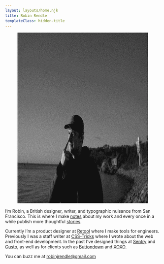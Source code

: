 ```yaml
---
layout: layouts/home.njk
title: Robin Rendle
templateClass: hidden-title
---
```


<figure class="project-img">
  <img src="/images/me/memememe.webp" width="832" height="554" alt="A photograph of the author, pondering big thoughts">
</figure>

<p class="intro">I’m Robin, a British designer, writer, and typographic nuisance from San Francisco. This is where I make <a href="/notes">notes</a> about my work and every once in a while publish more thoughtful <a href="/stories">stories</a>.</p>

Currently I’m a product designer at [Retool](https://retool.com/) where I make tools for engineers. Previously I was a staff writer at [CSS-Tricks](https://css-tricks.com/) where I wrote about the web and front-end development. In the past I’ve designed things at [Sentry](https://sentry.io/welcome/) and [Gusto](https://gusto.com/), as well as for clients such as [Buttondown](https://buttondown.com/) and [XOXO](https://xoxofest.com/).

You can buzz me at <a href="mailto:robinjrendle@gmail.com?subject=Why%20Must%20You%20Disturb%20My%20Slumber">robinjrendle@gmail.com</a>
